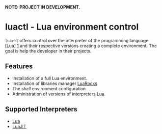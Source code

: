 **NOTE: PROJECT IN DEVELOPMENT.**

luactl - Lua environment control
================================

`luactl` offers control over the interpreter of the programming language
[Lua] [1] and their respective versions creating a complete environment. The
goal is help the developer in their projects.

## Features

- Installation of a full Lua environment.
- Installation of libraries manager [LuaRocks][2]
- The _shell_ environment configuration.
- Administration of versions of interpreters [Lua][1].

## Supported Interpreters

- [Lua][1]
- [LuaJIT][3]

[1]: http://migre.me/amNMZ "Lua Programming Language"
[2]: http://migre.me/amNPN "Lua Rocks"
[3]: http://migre.me/pMk3J "The LuaJIT Project"

